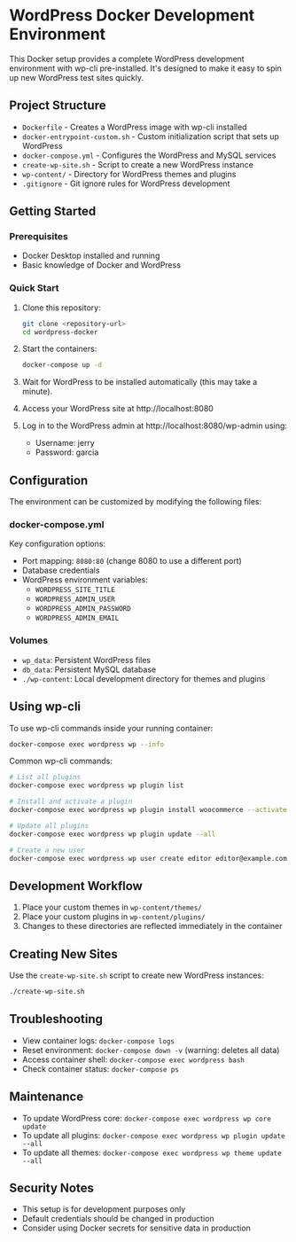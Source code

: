 # WordPress Docker Development Environment

This Docker setup provides a complete WordPress development environment with wp-cli pre-installed. It's designed to make it easy to spin up new WordPress test sites quickly.

## Project Structure

- `Dockerfile` - Creates a WordPress image with wp-cli installed
- `docker-entrypoint-custom.sh` - Custom initialization script that sets up WordPress
- `docker-compose.yml` - Configures the WordPress and MySQL services
- `create-wp-site.sh` - Script to create a new WordPress instance
- `wp-content/` - Directory for WordPress themes and plugins
- `.gitignore` - Git ignore rules for WordPress development

## Getting Started

### Prerequisites

- Docker Desktop installed and running
- Basic knowledge of Docker and WordPress

### Quick Start

1. Clone this repository:
   ```bash
   git clone <repository-url>
   cd wordpress-docker
   ```

2. Start the containers:
   ```bash
   docker-compose up -d
   ```

3. Wait for WordPress to be installed automatically (this may take a minute).

4. Access your WordPress site at http://localhost:8080

5. Log in to the WordPress admin at http://localhost:8080/wp-admin using:
   - Username: jerry
   - Password: garcia

## Configuration

The environment can be customized by modifying the following files:

### docker-compose.yml

Key configuration options:
- Port mapping: `8080:80` (change 8080 to use a different port)
- Database credentials
- WordPress environment variables:
  - `WORDPRESS_SITE_TITLE`
  - `WORDPRESS_ADMIN_USER`
  - `WORDPRESS_ADMIN_PASSWORD`
  - `WORDPRESS_ADMIN_EMAIL`

### Volumes

- `wp_data`: Persistent WordPress files
- `db_data`: Persistent MySQL database
- `./wp-content`: Local development directory for themes and plugins

## Using wp-cli

To use wp-cli commands inside your running container:

```bash
docker-compose exec wordpress wp --info
```

Common wp-cli commands:

```bash
# List all plugins
docker-compose exec wordpress wp plugin list

# Install and activate a plugin
docker-compose exec wordpress wp plugin install woocommerce --activate

# Update all plugins
docker-compose exec wordpress wp plugin update --all

# Create a new user
docker-compose exec wordpress wp user create editor editor@example.com --role=editor
```

## Development Workflow

1. Place your custom themes in `wp-content/themes/`
2. Place your custom plugins in `wp-content/plugins/`
3. Changes to these directories are reflected immediately in the container

## Creating New Sites

Use the `create-wp-site.sh` script to create new WordPress instances:

```bash
./create-wp-site.sh
```

## Troubleshooting

- View container logs: `docker-compose logs`
- Reset environment: `docker-compose down -v` (warning: deletes all data)
- Access container shell: `docker-compose exec wordpress bash`
- Check container status: `docker-compose ps`

## Maintenance

- To update WordPress core: `docker-compose exec wordpress wp core update`
- To update all plugins: `docker-compose exec wordpress wp plugin update --all`
- To update all themes: `docker-compose exec wordpress wp theme update --all`

## Security Notes

- This setup is for development purposes only
- Default credentials should be changed in production
- Consider using Docker secrets for sensitive data in production
